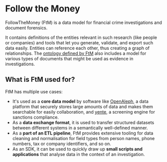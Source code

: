 # Follow the Money

FollowTheMoney (FtM) is a data model for financial crime investigations and document forensics.

It contains definitions of the entities relevant in such research (like people or companies) and tools that let you generate, validate, and export such data easily. Entities can reference each other, thus creating a graph of relationships. The [ontology defined by FtM](explorer/schemata/index.md) also includes a model for various types of documents that might be used as evidence in investigations.

## What is FtM used for?

FtM has multiple use cases:

* It's used as a **core data model** by software like [OpenAleph](https://www.openaleph.org/docs/), a data platform that securely stores large amounts of data and makes them searchable for easily collaboration, and [yente](https://www.opensanctions.org/docs/yente/), a screening engine for sanctions compliance.
* As a **data exchange format**, it is used to transfer structured datasets between different systems in a semantically well-defined manner.
* As a **part of an ETL pipeline**, FtM provides extensive tooling for data cleaning and normalisation for field types from person names, phone numbers, tax or company identifiers, and so on.
* As an SDK, it can be used to quickly draw up **small scripts and applications** that analyse data in the context of an investigation.
